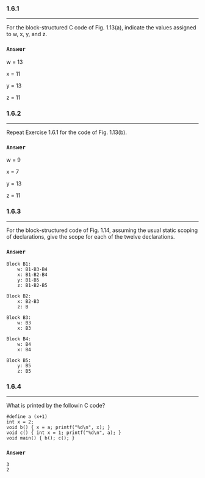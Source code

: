 ### 1.6.1
***
For the block-structured C code of Fig. 1.13(a), indicate the values assigned to w, x, y, and z.

### `Answer`
w = 13

x = 11

y = 13

z = 11

### 1.6.2
***
Repeat Exercise 1.6.1 for the code of Fig. 1.13(b).

### `Answer`
w = 9

x = 7

y = 13

z = 11

### 1.6.3
***
For the block-structured code of Fig. 1.14, assuming the usual static scoping of declarations, give the scope for each of the twelve declarations.

### `Answer`
```
Block B1:
    w: B1-B3-B4
    x: B1-B2-B4
    y: B1-B5
    z: B1-B2-B5

Block B2:
    x: B2-B3
    z: B

Block B3:
    w: B3
    x: B3

Block B4:
    w: B4
    x: B4

Block B5:
    y: B5
    z: B5
```

### 1.6.4
***
What is printed by the followin C code?

    #define a (x+1)
    int x = 2;
    void b() { x = a; printf("%d\n", x); }
    void c() { int x = 1; printf("%d\n", a); }
    void main() { b(); c(); }

### `Answer`
```
3
2
